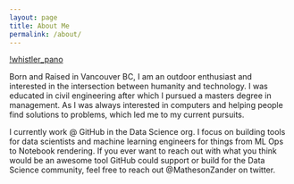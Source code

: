 ```yaml
---
layout: page
title: About Me
permalink: /about/
---
```


[!whistler_pano](images/pano_whistler.jpg)

Born and Raised in Vancouver BC, I am an outdoor enthusiast and interested in the intersection between humanity and technology. I was educated in civil engineering after which I pursued a masters degree in management. As I was always interested in computers and helping people find solutions to problems, which led me to my current pursuits.

I currently work @ GitHub in the Data Science org. I focus on building tools for data scientists and machine learning engineers for things from ML Ops to Notebook rendering. If you ever want to reach out with what you think would be an awesome tool GitHub could support or build for the Data Science community, feel free to reach out @MathesonZander on twitter.
